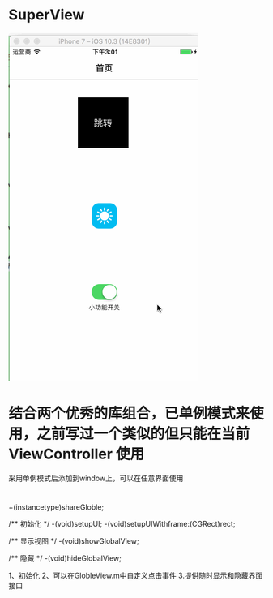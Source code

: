 # SuperView

![Alt text](https://github.com/guanalongaaa/SuperView/raw/master/test2.gif)


# 结合两个优秀的库组合，已单例模式来使用，之前写过一个类似的但只能在当前ViewController 使用
采用单例模式后添加到window上，可以在任意界面使用

#

+(instancetype)shareGloble;

/**
初始化
*/
-(void)setupUI;
-(void)setupUIWithframe:(CGRect)rect;


/**
显示视图
*/
-(void)showGlobalView;

/**
隐藏
*/
-(void)hideGlobalView;

1、初始化
2、可以在GlobleView.m中自定义点击事件
3.提供随时显示和隐藏界面接口


